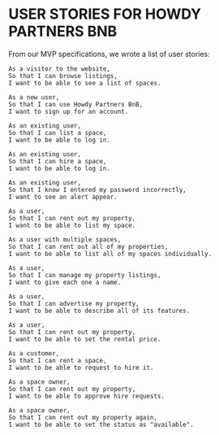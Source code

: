 # USER STORIES FOR HOWDY PARTNERS BNB

From our MVP specifications, we wrote a list of user stories: 

```
As a visitor to the website,
So that I can browse listings,
I want to be able to see a list of spaces.
```

```
As a new user,
So that I can use Howdy Partners BnB,
I want to sign up for an account.
```

```
As an existing user,
So that I can list a space,
I want to be able to log in.
```

```
As an existing user,
So that I can hire a space,
I want to be able to log in.
```

```
As an existing user,
So that I know I entered my password incorrectly,
I want to see an alert appear.
```

```
As a user,
So that I can rent out my property,
I want to be able to list my space.
```

```
As a user with multiple spaces,
So that I can rent out all of my properties,
I want to be able to list all of my spaces individually.
```

```
As a user,
So that I can manage my property listings,
I want to give each one a name.
```

```
As a user,
So that I can advertise my property,
I want to be able to describe all of its features.
```

```
As a user,
So that I can rent out my property,
I want to be able to set the rental price.
```

```
As a customer,
So that I can rent a space,
I want to be able to request to hire it.
```

```
As a space owner,
So that I can rent out my property,
I want to be able to approve hire requests.
```

```
As a space owner,
So that I can rent out my property again,
I want to be able to set the status as "available".
```
